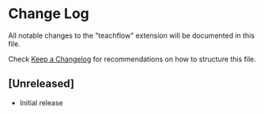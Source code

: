 # Change Log

All notable changes to the "teachflow" extension will be documented in this file.

Check [Keep a Changelog](http://keepachangelog.com/) for recommendations on how to structure this file.

## [Unreleased]

- Initial release